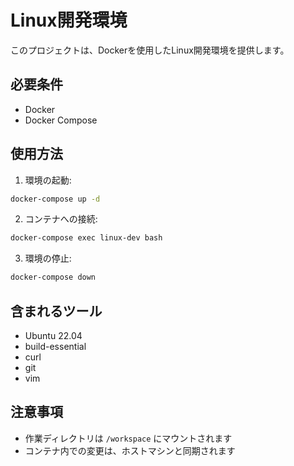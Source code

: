 # Linux開発環境

このプロジェクトは、Dockerを使用したLinux開発環境を提供します。

## 必要条件

- Docker
- Docker Compose

## 使用方法

1. 環境の起動:
```bash
docker-compose up -d
```

2. コンテナへの接続:
```bash
docker-compose exec linux-dev bash
```

3. 環境の停止:
```bash
docker-compose down
```

## 含まれるツール

- Ubuntu 22.04
- build-essential
- curl
- git
- vim

## 注意事項

- 作業ディレクトリは `/workspace` にマウントされます
- コンテナ内での変更は、ホストマシンと同期されます 